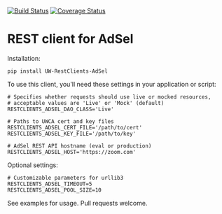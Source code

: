 [![Build Status](https://travis-ci.com/uw-it-aca/admissions-cohort-manager.svg?branch=master)](https://travis-ci.com/uw-it-aca/admissions-cohort-manager) [![Coverage Status](https://coveralls.io/repos/github/uw-it-aca/uw-restclients-adsel/badge.svg?branch=master)](https://coveralls.io/github/uw-it-aca/uw-restclients-adsel?branch=master)
# REST client for AdSel

Installation:

    pip install UW-RestClients-AdSel

To use this client, you'll need these settings in your application or script:

    # Specifies whether requests should use live or mocked resources,
    # acceptable values are 'Live' or 'Mock' (default)
    RESTCLIENTS_ADSEL_DAO_CLASS='Live'

    # Paths to UWCA cert and key files
    RESTCLIENTS_ADSEL_CERT_FILE='/path/to/cert'
    RESTCLIENTS_ADSEL_KEY_FILE='/path/to/key'

    # AdSel REST API hostname (eval or production)
    RESTCLIENTS_ADSEL_HOST='https://zoom.com'

Optional settings:

    # Customizable parameters for urllib3
    RESTCLIENTS_ADSEL_TIMEOUT=5
    RESTCLIENTS_ADSEL_POOL_SIZE=10

See examples for usage.  Pull requests welcome.
